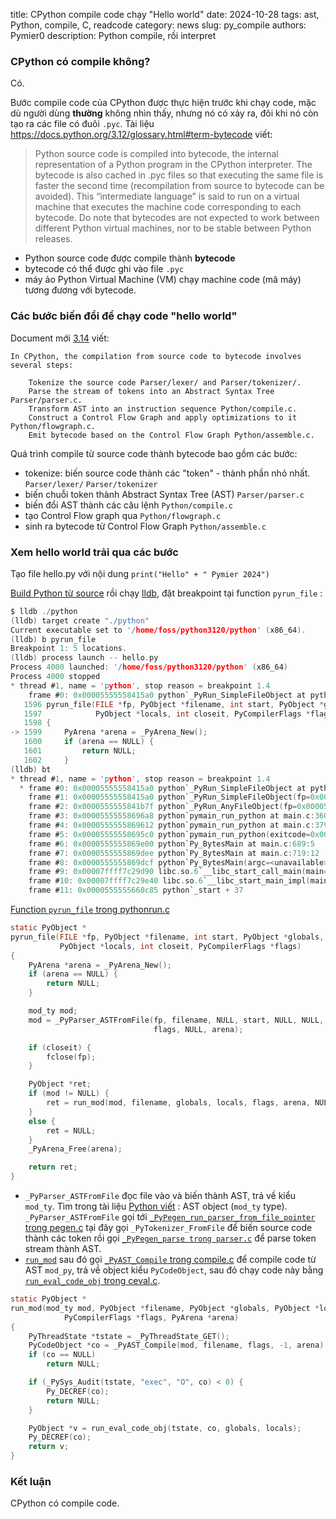 title: CPython compile code chạy "Hello world"
date: 2024-10-28
tags: ast, Python, compile, C, readcode
category: news
slug: py_compile
authors: Pymier0
description: Python compile, rồi interpret

### CPython có compile không?
Có.

Bước compile code của CPython được thực hiện trước khi chạy code, mặc dù người dùng **thường** không nhìn thấy, nhưng nó có xảy ra, đôi khi nó còn tạo ra các file có đuôi `.pyc`.
Tài liệu <https://docs.python.org/3.12/glossary.html#term-bytecode> viết:

> Python source code is compiled into bytecode, the internal representation of a Python program in the CPython interpreter. The bytecode is also cached in .pyc files so that executing the same file is faster the second time (recompilation from source to bytecode can be avoided). This “intermediate language” is said to run on a virtual machine that executes the machine code corresponding to each bytecode. Do note that bytecodes are not expected to work between different Python virtual machines, nor to be stable between Python releases.

- Python source code được compile thành **bytecode**
- bytecode có thể được ghi vào file `.pyc`
- máy ảo Python Virtual Machine (VM) chạy machine code (mã máy) tương đương với bytecode.

### Các bước biến đổi để chạy code "hello world"

Document mới [3.14](https://github.com/python/cpython/blob/v3.14.0a1/InternalDocs/compiler.md) viết:

```
In CPython, the compilation from source code to bytecode involves several steps:

    Tokenize the source code Parser/lexer/ and Parser/tokenizer/.
    Parse the stream of tokens into an Abstract Syntax Tree Parser/parser.c.
    Transform AST into an instruction sequence Python/compile.c.
    Construct a Control Flow Graph and apply optimizations to it Python/flowgraph.c.
    Emit bytecode based on the Control Flow Graph Python/assemble.c.
```

Quá trình compile từ source code thành bytecode bao gồm các bước:

- tokenize: biến source code thành các "token" - thành phần nhỏ nhất. `Parser/lexer/` `Parser/tokenizer`
- biến chuỗi token thành Abstract Syntax Tree (AST) `Parser/parser.c`
- biến đổi AST thành các câu lệnh `Python/compile.c`
- tạo Control Flow graph qua `Python/flowgraph.c`
- sinh ra bytecode từ Control Flow Graph `Python/assemble.c`

### Xem hello world trải qua các bước

Tạo file hello.py với nội dung `print("Hello" + " Pymier 2024")`

[Build Python từ source]({filename}/slice_rev.md) rồi chạy [lldb](https://familug.github.io/doc-code-bash-xem-vi-sao-echo-khong-hien-ten-file-an.html), đặt breakpoint tại function `pyrun_file` :

```c
$ lldb ./python
(lldb) target create "./python"
Current executable set to '/home/foss/python3120/python' (x86_64).
(lldb) b pyrun_file
Breakpoint 1: 5 locations.
(lldb) process launch -- hello.py
Process 4000 launched: '/home/foss/python3120/python' (x86_64)
Process 4000 stopped
* thread #1, name = 'python', stop reason = breakpoint 1.4
    frame #0: 0x00005555558415a0 python`_PyRun_SimpleFileObject at pythonrun.c:1599:22
   1596	pyrun_file(FILE *fp, PyObject *filename, int start, PyObject *globals,
   1597	           PyObject *locals, int closeit, PyCompilerFlags *flags)
   1598	{
-> 1599	    PyArena *arena = _PyArena_New();
   1600	    if (arena == NULL) {
   1601	        return NULL;
   1602	    }
(lldb) bt
* thread #1, name = 'python', stop reason = breakpoint 1.4
  * frame #0: 0x00005555558415a0 python`_PyRun_SimpleFileObject at pythonrun.c:1599:22
    frame #1: 0x00005555558415a0 python`_PyRun_SimpleFileObject(fp=0x0000555555c2d740, filename=0x00007ffff7109840, closeit=1, flags=0x00007fffffffe318) at pythonrun.c:433:13
    frame #2: 0x0000555555841b7f python`_PyRun_AnyFileObject(fp=0x0000555555c2d740, filename=0x00007ffff7109840, closeit=1, flags=0x00007fffffffe318) at pythonrun.c:78:15
    frame #3: 0x00005555558696a8 python`pymain_run_python at main.c:360:15
    frame #4: 0x0000555555869612 python`pymain_run_python at main.c:379:15
    frame #5: 0x00005555558695c0 python`pymain_run_python(exitcode=0x00007fffffffe460) at main.c:610:21
    frame #6: 0x0000555555869e00 python`Py_BytesMain at main.c:689:5
    frame #7: 0x0000555555869dee python`Py_BytesMain at main.c:719:12
    frame #8: 0x0000555555869dcf python`Py_BytesMain(argc=<unavailable>, argv=<unavailable>) at main.c:743:12
    frame #9: 0x00007ffff7c29d90 libc.so.6`__libc_start_call_main(main=(python`main at python.c:14:1), argc=2, argv=0x00007fffffffe5a8) at libc_start_call_main.h:58:16
    frame #10: 0x00007ffff7c29e40 libc.so.6`__libc_start_main_impl(main=(python`main at python.c:14:1), argc=2, argv=0x00007fffffffe5a8, init=0x00007ffff7ffd040, fini=<unavailable>, rtld_fini=<unavailable>, stack_end=0x00007fffffffe598) at libc-start.c:392:3
    frame #11: 0x0000555555660c85 python`_start + 37
```


[Function `pyrun_file` trong pythonrun.c](https://github.com/python/cpython/blob/3.12/Python/pythonrun.c#L1624-L1651)

```c
static PyObject *
pyrun_file(FILE *fp, PyObject *filename, int start, PyObject *globals,
           PyObject *locals, int closeit, PyCompilerFlags *flags)
{
    PyArena *arena = _PyArena_New();
    if (arena == NULL) {
        return NULL;
    }

    mod_ty mod;
    mod = _PyParser_ASTFromFile(fp, filename, NULL, start, NULL, NULL,
                                flags, NULL, arena);

    if (closeit) {
        fclose(fp);
    }

    PyObject *ret;
    if (mod != NULL) {
        ret = run_mod(mod, filename, globals, locals, flags, arena, NULL, 0);
    }
    else {
        ret = NULL;
    }
    _PyArena_Free(arena);

    return ret;
}
```

- `_PyParser_ASTFromFile` đọc file vào và biến thành AST, trả về kiểu `mod_ty`. Tìm trong tài liệu [Python viết](https://docs.python.org/3.12/whatsnew/changelog.html#id280) : AST object (`mod_ty` type). `_PyParser_ASTFromFile` gọi tới [`_PyPegen_run_parser_from_file_pointer` trong pegen.c](https://github.com/python/cpython/blob/3.12/Parser/pegen.c#L969) tại đây gọi `_PyTokenizer_FromFile` để biến source code thành các token rồi gọi [`_PyPegen_parse trong parser.c`](https://github.com/python/cpython/blob/3.12/Parser/parser.c#L41910) để parse token stream thành AST.
- [`run_mod`](https://github.com/python/cpython/blob/3.12/Python/pythonrun.c#L1729-L1746) sau đó gọi [`_PyAST_Compile` trong compile.c](https://github.com/python/cpython/blob/3.12/Python/compile.c#L577) để compile code từ AST `mod_py`, trả về object kiểu `PyCodeObject`, sau đó chạy code này bằng [`run_eval_code_obj` trong ceval.c](https://github.com/python/cpython/blob/main/Python/ceval.c#L636).

```c
static PyObject *
run_mod(mod_ty mod, PyObject *filename, PyObject *globals, PyObject *locals,
            PyCompilerFlags *flags, PyArena *arena)
{
    PyThreadState *tstate = _PyThreadState_GET();
    PyCodeObject *co = _PyAST_Compile(mod, filename, flags, -1, arena);
    if (co == NULL)
        return NULL;

    if (_PySys_Audit(tstate, "exec", "O", co) < 0) {
        Py_DECREF(co);
        return NULL;
    }

    PyObject *v = run_eval_code_obj(tstate, co, globals, locals);
    Py_DECREF(co);
    return v;
}
```

### Kết luận
CPython có compile code.

